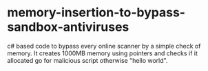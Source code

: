 # memory-insertion-to-bypass-sandbox-antiviruses
c# based code to bypass every online scanner by a simple check of memory. It creates 1000MB memory using pointers and checks if it allocated go for malicious script otherwise "hello world".
